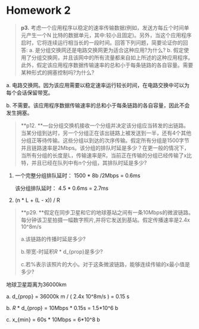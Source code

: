 # Homework 2

> **p3.** 考虑一个应用程序以稳定的速率传输数据(例如，发送方每丘个时间单元产生一个N 比特的数据单元，其中:较小且固定)。另外，当这个应用程序启时，它将连续运行相当长的一段时间。回答下列问题，简要论证你的回答:
> a. 是分组交换网还是电路交换网更为适合这种应用?为什么?
> b. 假定使用了分组交换网，并且该网中的所有流量都来自如上所述的这种应用程序。此外，假定该应用程序数据传输速率的总和小于每条链路的各自容量。需要某种形式的拥塞控制吗?为什么?

a. 电路交换网。因为该应用需要以稳定速率运行较长时间，在电路交换中可以为每个会话保留带宽。

b. 不需要。该应用程序数据传输速率的总和小于每条链路的各自容量，因此不会发生拥塞。



> **p12. **—台分组交换机接收一个分组并决定该分组应当转发的出链路。当某分组到达时，另一个分组正在该出链路上被发送到一半，还有4个其他分组正等待传输。这些分组以到达的次序传输。假定所有分组是1500字节并且链路速率是2Mbps。该分组的排队时延是多少？在更一般的情况下，当所有分组的长度是L，传输速率是R，当前正在传输的分组已经传输了x比特，并且已经在队列中有n个分组，其排队时延是多少?

1. 一个完整分组排队延时： 1500 * 8b /2Mbps = 0.6ms

   该分组排队延时： 4.5 * 0.6ms = 2.7ms

2. (n * L + (L - x)) / R

   

> **p29. **假定在同步卫星和它的地球基站之间有一条10Mbps的微波链路。每分钟该卫星拍摄一幅数字照片,并将它发送到基站。假定传播速率是2.4x 10^8m/s
>
> a.该链路的传播时延是多少?
>
> b.带宽-时延积*R* * d_{prop}是多少? 
>
> c.若%表示该照片的大小。对于这条微波链路，能够连续传输的x最小值是多少?

地球卫星距离为36000km

a. d_{prop} = 36000k m / ( 2.4x 10^8m/s ) = 0.15 s

b. *R* * d_{prop} = 10Mbps * 0.15s = 1.5*10^6 b

c. x_{min} = 60s * 10Mbps = 6*10^8 b
